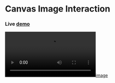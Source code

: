 # Canvas Image Interaction

### Live [demo](https://codepen.io/dev_loop/full/Bajvged)

[![image](https://i.imgur.com/yCnlPzI.mp4)]()
